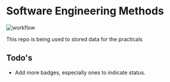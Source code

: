 # Software Engineering Methods
![workflow](https://github.com/DylanFau/SEM/actions/workflows/main.yml/badge.svg)

This repo is being used to stored data for the practicals

## Todo's
- Add more badges, especially ones to indicate status.